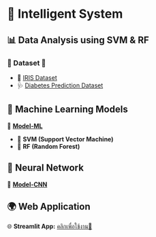 # 🚀 Intelligent System

## 📊 Data Analysis using SVM & RF

### 📂 Dataset 📁
- 🌸 [IRIS Dataset](https://github.com/moonlightTNs/IS/blob/main/is/datasets/IRIS.csv)
- 🩺 [Diabetes Prediction Dataset](https://github.com/moonlightTNs/IS/blob/main/is/datasets/diabetes_prediction_dataset.csv)

## 🤖 Machine Learning Models
🔹 **[Model-ML](https://github.com/moonlightTNs/IS/blob/main/is/models/Machine_model.py)**
- 🏹 **SVM (Support Vector Machine)**
- 🌳 **RF (Random Forest)**

## 🧠 Neural Network
🔹 **[Model-CNN](https://github.com/moonlightTNs/IS/blob/main/is/models/CNN_model.py)**

## 🌍 Web Application
🌐 **Streamlit App:** [คลิกเพื่อใช้งาน🚀](https://project-is-thanop.streamlit.app)
